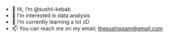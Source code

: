 - 👋 Hi, I’m @sushii-kebab
- 👀 I’m interested in data analysis
- 🌱 I’m currently learning a lot xD
- 📫 You can reach me on my email; thesushispam@gmail.com

<!---
sushii-kebab/sushii-kebab is a ✨ special ✨ repository because its `README.md` (this file) appears on your GitHub profile.
You can click the Preview link to take a look at your changes.
--->
